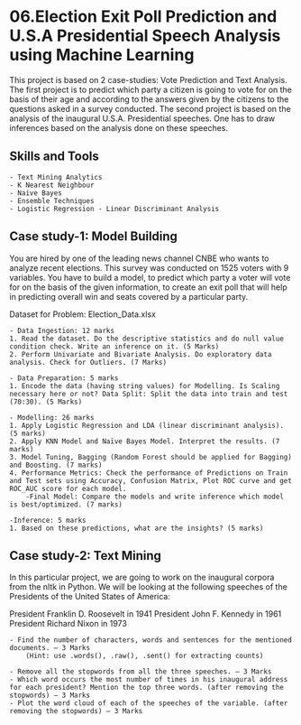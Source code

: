 # 06.Election Exit Poll Prediction and U.S.A Presidential Speech Analysis using Machine Learning

This project is based on 2 case-studies: Vote Prediction and Text Analysis. The first project is to predict which party a citizen is going to vote for on the basis of their age and according to the answers given by the citizens to the questions asked in a survey conducted. The second project is based on the analysis of the inaugural U.S.A. Presidential speeches. One has to draw inferences based on the analysis done on these speeches.

## Skills and Tools

    - Text Mining Analytics
    - K Nearest Neighbour
    - Naive Bayes
    - Ensemble Techniques
    - Logistic Regression - Linear Discriminant Analysis

## Case study-1: Model Building
You are hired by one of the leading news channel CNBE who wants to analyze recent elections. This survey was conducted on 1525 voters with 9 variables. You have to build a model, to predict which party a voter will vote for on the basis of the given information, to create an exit poll that will help in predicting overall win and seats covered by a particular party.

Dataset for Problem: Election_Data.xlsx

    - Data Ingestion: 12 marks
    1. Read the dataset. Do the descriptive statistics and do null value condition check. Write an inference on it. (5 Marks)
    2. Perform Univariate and Bivariate Analysis. Do exploratory data analysis. Check for Outliers. (7 Marks)

    - Data Preparation: 5 marks
    1. Encode the data (having string values) for Modelling. Is Scaling necessary here or not? Data Split: Split the data into train and test (70:30). (5 Marks)

    - Modelling: 26 marks
    1. Apply Logistic Regression and LDA (linear discriminant analysis). (5 marks)
    2. Apply KNN Model and Naïve Bayes Model. Interpret the results. (7 marks)
    3. Model Tuning, Bagging (Random Forest should be applied for Bagging) and Boosting. (7 marks)
    4. Performance Metrics: Check the performance of Predictions on Train and Test sets using Accuracy, Confusion Matrix, Plot ROC curve and get ROC_AUC score for each model.
        -Final Model: Compare the models and write inference which model is best/optimized. (7 marks)

    -Inference: 5 marks
    1. Based on these predictions, what are the insights? (5 marks)
    
  ## Case study-2: Text Mining
  
  In this particular project, we are going to work on the inaugural corpora from the nltk in Python. We will be looking at the following speeches of the Presidents of the United States of America:

President Franklin D. Roosevelt in 1941
President John F. Kennedy in 1961
President Richard Nixon in 1973

    - Find the number of characters, words and sentences for the mentioned documents. – 3 Marks
        (Hint: use .words(), .raw(), .sent() for extracting counts)

    - Remove all the stopwords from all the three speeches. – 3 Marks
    - Which word occurs the most number of times in his inaugural address for each president? Mention the top three words. (after removing the stopwords) – 3 Marks
    - Plot the word cloud of each of the speeches of the variable. (after removing the stopwords) – 3 Marks
    
